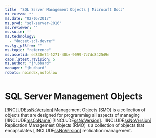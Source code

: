 ```yaml
---
title: "SQL Server Management Objects | Microsoft Docs"
ms.custom: ""
ms.date: "02/16/2017"
ms.prod: "sql-server-2016"
ms.reviewer: ""
ms.suite: ""
ms.technology: 
  - "docset-sql-devref"
ms.tgt_pltfrm: ""
ms.topic: "reference"
ms.assetid: ea830e74-5271-48be-9099-7a7dc8425d9e
caps.latest.revision: 5
ms.author: "jhubbard"
manager: "jhubbard"
robots: noindex,nofollow
---
```

# SQL Server Management Objects
[!INCLUDE[ssNoVersion](../a9notintoc/includes/ssnoversion-md.md)] Management Objects (SMO) is a collection of objects that are designed for programming all aspects of managing [!INCLUDE[msCoName](../a9notintoc/includes/msconame-md.md)] [!INCLUDE[ssNoVersion](../a9notintoc/includes/ssnoversion-md.md)]. [!INCLUDE[ssNoVersion](../a9notintoc/includes/ssnoversion-md.md)] Replication Management Objects (RMO) is a collection of objects that encapsulates [!INCLUDE[ssNoVersion](../a9notintoc/includes/ssnoversion-md.md)] replication management. 